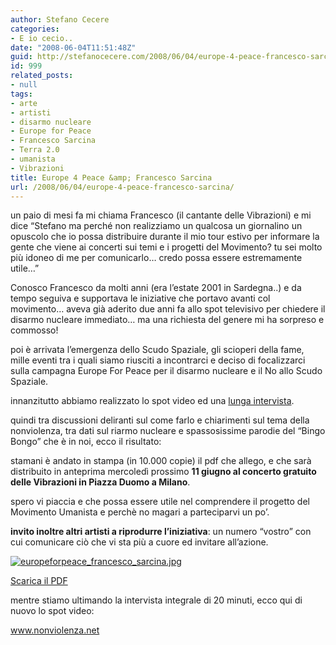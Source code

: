 ```yaml
---
author: Stefano Cecere
categories:
- E io cecio..
date: "2008-06-04T11:51:48Z"
guid: http://stefanocecere.com/2008/06/04/europe-4-peace-francesco-sarcina/
id: 999
related_posts:
- null
tags:
- arte
- artisti
- disarmo nucleare
- Europe for Peace
- Francesco Sarcina
- Terra 2.0
- umanista
- Vibrazioni
title: Europe 4 Peace &amp; Francesco Sarcina
url: /2008/06/04/europe-4-peace-francesco-sarcina/
---
```


un paio di mesi fa mi chiama Francesco (il cantante delle Vibrazioni) e mi dice &#8220;Stefano ma perché non realizziamo un qualcosa un giornalino un opuscolo che io possa distribuire durante il mio tour estivo per informare la gente che viene ai concerti sui temi e i progetti del Movimento? tu sei molto più idoneo di me per comunicarlo&#8230; credo possa essere estremamente utile&#8230;&#8221;

Conosco Francesco da molti anni (era l&#8217;estate 2001 in Sardegna..) e da tempo seguiva e supportava le iniziative che portavo avanti col movimento&#8230; aveva già aderito due anni fa allo spot televisivo per chiedere il disarmo nucleare immediato&#8230; ma una richiesta del genere mi ha sorpreso e commosso!

poi è arrivata l&#8217;emergenza dello Scudo Spaziale, gli scioperi della fame, mille eventi tra i quali siamo riusciti a incontrarci e deciso di focalizzarci sulla campagna Europe For Peace per il disarmo nucleare e il No allo Scudo Spaziale.

innanzitutto abbiamo realizzato lo spot video ed una <a href="http://it.youtube.com/watch?v=ENtuLHV2zDU" target="_blank">lunga intervista</a>.

quindi tra discussioni deliranti sul come farlo e chiarimenti sul tema della nonviolenza, tra dati sul riarmo nucleare e spassosissime parodie del &#8220;Bingo Bongo&#8221; che è in noi, ecco il risultato:

stamani è andato in stampa (in 10.000 copie) il pdf che allego, e che sarà distribuito in anteprima mercoledì prossimo **11 giugno al concerto gratuito delle Vibrazioni in Piazza Duomo a Milano**.

spero vi piaccia e che possa essere utile nel comprendere il progetto del Movimento Umanista e perchè no magari a parteciparvi un po&#8217;.

**invito inoltre altri artisti a riprodurre l&#8217;iniziativa**: un numero &#8220;vostro&#8221; con cui comunicare ciò che vi sta più a cuore ed invitare all&#8217;azione.

<a href='http://stefanocecere.com/wp-content/uploads/sites/3/2008/06/europeforpeace_francesco_sarcina.pdf' title='europe for peace francesco sarcina.pdf' target="_blank"><img src='http://stefanocecere.com/wp-content/uploads/sites/3/2008/06/europeforpeace_francesco_sarcina.jpg' alt='europeforpeace_francesco_sarcina.jpg' /></p> 

<p>
  Scarica il PDF</a>
</p>

<p>
  mentre stiamo ultimando la intervista integrale di 20 minuti, ecco qui di nuovo lo spot video:
</p>

<p>
  <a href="http://www.nonviolenza.net">www.nonviolenza.net</a>
</p>